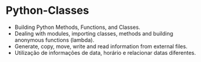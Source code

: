 # Python-Classes
* Building Python Methods, Functions, and Classes.
* Dealing with modules, importing classes, methods and building anonymous functions (lambda).
* Generate, copy, move, write and read information from external files.
* Utilização de informações de data, horário e relacionar datas diferentes.